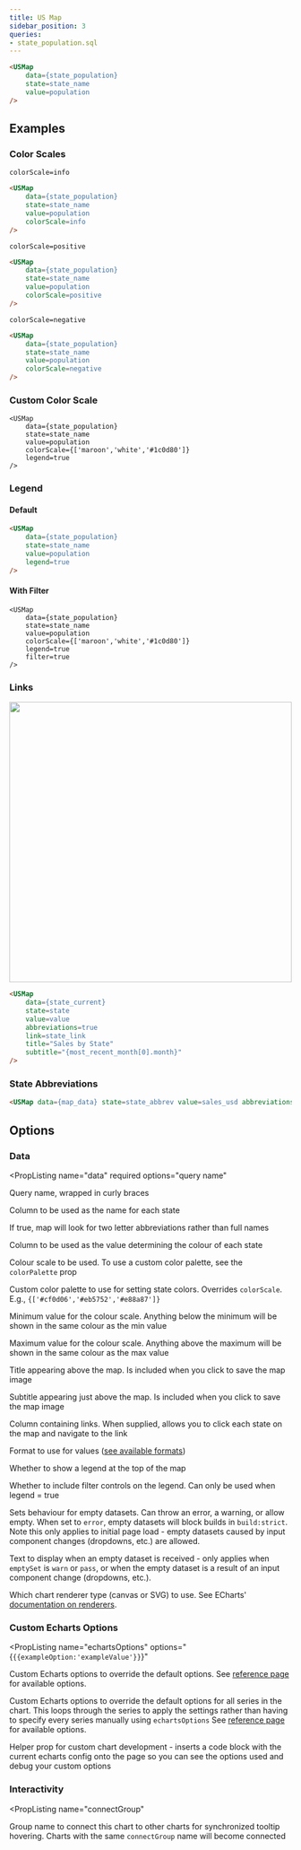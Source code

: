```yaml
---
title: US Map
sidebar_position: 3
queries:
- state_population.sql
---
```


<DocTab>
    <div slot='preview'>
        <USMap
            data={state_population}
            state=state_name
            value=population
        />
    </div>

```html
<USMap
    data={state_population}
    state=state_name
    value=population
/>
```
</DocTab>


## Examples

### Color Scales

`colorScale=info`

<DocTab>
    <div slot='preview'>
        <USMap
            data={state_population}
            state=state_name
            value=population
            colorScale=info
        />
    </div>

````html
<USMap
    data={state_population}
    state=state_name
    value=population
    colorScale=info
/>
````
</DocTab>

`colorScale=positive`

<DocTab>
    <div slot='preview'>
        <USMap
            data={state_population}
            state=state_name
            value=population
            colorScale=positive
        />
    </div>

````html
<USMap
    data={state_population}
    state=state_name
    value=population
    colorScale=positive
/>
````
</DocTab>

`colorScale=negative`

<DocTab>
    <div slot='preview'>
        <USMap
            data={state_population}
            state=state_name
            value=population
            colorScale=negative
        />
    </div>

````html
<USMap
    data={state_population}
    state=state_name
    value=population
    colorScale=negative
/>
````
</DocTab>

### Custom Color Scale

<DocTab>
    <div slot='preview'>
        <USMap
            data={state_population}
            state=state_name
            value=population
            colorScale={['maroon','white','#1c0d80']}
            legend=true
        />
    </div>

```svelte
<USMap
    data={state_population}
    state=state_name
    value=population
    colorScale={['maroon','white','#1c0d80']}
    legend=true
/>
```
</DocTab>



### Legend

#### Default

<DocTab>
    <div slot='preview'>
        <USMap
            data={state_population}
            state=state_name
            value=population
            legend=true
        />
    </div>

```html
<USMap
    data={state_population}
    state=state_name
    value=population
    legend=true
/>
```
</DocTab>



#### With Filter

<DocTab>
    <div slot='preview'>
        <USMap
            data={state_population}
            state=state_name
            value=population
            colorScale={['maroon','white','#1c0d80']}
            legend=true
            filter=true
        />
    </div>

````svelte
<USMap
    data={state_population}
    state=state_name
    value=population
    colorScale={['maroon','white','#1c0d80']}
    legend=true
    filter=true
/>
````
</DocTab>

### Links

<DocTab>
    <div slot='preview'>
        <img src='/img/map-links.gif' style="width: 100%; height:500px"/>
    </div>

```html
<USMap
	data={state_current}
	state=state
	value=value
	abbreviations=true
	link=state_link
	title="Sales by State"
	subtitle="{most_recent_month[0].month}"
/>
```
</DocTab>

### State Abbreviations

<DocTab>
    <div slot='preview'>
        <USMap data={state_population} state=state_abbrev value=population abbreviations=true />
    </div>

```html
<USMap data={map_data} state=state_abbrev value=sales_usd abbreviations=true />
```
</DocTab>



## Options

### Data

<PropListing
    name="data"
    required
    options="query name"
>

Query name, wrapped in curly braces

</PropListing>
<PropListing
    name="state"
    required
    options="column name"
>

Column to be used as the name for each state

</PropListing>
<PropListing
    name="abbreviations"
    options={['false','true']}
    defaultValue='false'
>

If true, map will look for two letter abbreviations rather than full names

</PropListing>
<PropListing
    name="value"
    required
    options="column name"
>

Column to be used as the value determining the colour of each state

</PropListing>
<PropListing
    name="colorScale"
    defaultValue='info'
>

Colour scale to be used. To use a custom color palette, see the `colorPalette` prop

</PropListing>
<PropListing
    name="colorPalette"
    options="array of color codes (can be CSS, hex, RGB, HSL)"
>

Custom color palette to use for setting state colors. Overrides `colorScale`. E.g., `{['#cf0d06','#eb5752','#e88a87']}`

</PropListing>
<PropListing
    name="min"
    options="number"
>

Minimum value for the colour scale. Anything below the minimum will be shown in the same colour as the min value

</PropListing>
<PropListing
    name="max"
    options="number"
>

Maximum value for the colour scale. Anything above the maximum will be shown in the same colour as the max value

</PropListing>
<PropListing
    name="title"
    options="string"
>

Title appearing above the map. Is included when you click to save the map image

</PropListing>
<PropListing
    name="subtitle"
    options="string"
>

Subtitle appearing just above the map. Is included when you click to save the map image

</PropListing>
<PropListing
    name="link"
    options="column name"
>

Column containing links. When supplied, allows you to click each state on the map and navigate to the link

</PropListing>
<PropListing
    name="fmt"
    options="Excel-style format | built-in format | custom format"
>

Format to use for values ([see available formats](/core-concepts/formatting))

</PropListing>
<PropListing
    name="legend"
    options={['true','false']}
    defaultValue='false'
>

Whether to show a legend at the top of the map

</PropListing>
<PropListing
    name="filter"
    options={['true','false']}
    defaultValue='false'
>

Whether to include filter controls on the legend. Can only be used when legend = true

</PropListing>
<PropListing
    name="emptySet"
    options={['error','warn','pass']}
    defaultValue='error'
>

Sets behaviour for empty datasets. Can throw an error, a warning, or allow empty. When set to `error`, empty datasets will block builds in `build:strict`. Note this only applies to initial page load - empty datasets caused by input component changes (dropdowns, etc.) are allowed.

</PropListing>
<PropListing
    name="emptyMessage"
    options="string"
    defaultValue="No records"
>

Text to display when an empty dataset is received - only applies when `emptySet` is `warn` or `pass`, or when the empty dataset is a result of an input component change (dropdowns, etc.).

</PropListing>
<PropListing
    name="renderer"
    options={['canvas','svg']}
    defaultValue='canvas'
>
<PropListing
    name="downloadableData"
    description="Whether to show the download button to allow users to download the data"
    required=false
    options={["true", "false"]}
    defaultValue="true"
/>
<PropListing
    name="downloadableImage"
    description="Whether to show the button to allow users to save the chart as an image"
    required=false
    options={["true", "false"]}
    defaultValue="true"
/>

Which chart renderer type (canvas or SVG) to use. See ECharts' [documentation on renderers](https://echarts.apache.org/handbook/en/best-practices/canvas-vs-svg).

</PropListing>

### Custom Echarts Options

<PropListing
    name="echartsOptions"
    options="{`{{exampleOption:'exampleValue'}}`}"
>

Custom Echarts options to override the default options. See [reference page](/components/charts/echarts-options) for available options.

</PropListing>
<PropListing
    name="seriesOptions"
    options="{`{{exampleSeriesOption:'exampleValue'}}`}"
>

Custom Echarts options to override the default options for all series in the chart. This loops through the series to apply the settings rather than having to specify every series manually using `echartsOptions` See [reference page](/components/charts/echarts-options) for available options.

</PropListing>
<PropListing
    name="printEchartsConfig"
    options={['true', 'false']}
    defaultValue="false"
>

Helper prop for custom chart development - inserts a code block with the current echarts config onto the page so you can see the options used and debug your custom options

</PropListing>

### Interactivity

<PropListing
    name="connectGroup"
>

Group name to connect this chart to other charts for synchronized tooltip hovering. Charts with the same `connectGroup` name will become connected

</PropListing>